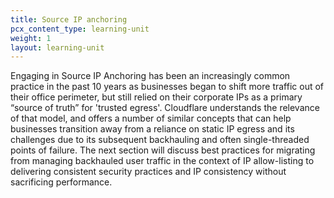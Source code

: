 ```yaml
---
title: Source IP anchoring
pcx_content_type: learning-unit
weight: 1
layout: learning-unit
---
```


Engaging in Source IP Anchoring has been an increasingly common practice in the past 10 years as businesses began to shift more traffic out of their office perimeter, but still relied on their corporate IPs as a primary “source of truth” for 'trusted egress'. Cloudflare understands the relevance of that model, and offers a number of similar concepts that can help businesses transition away from a reliance on static IP egress and its challenges due to its subsequent backhauling and often single-threaded points of failure. The next section will discuss best practices for migrating from managing backhauled user traffic in the context of IP allow-listing to delivering consistent security practices and IP consistency without sacrificing performance.
